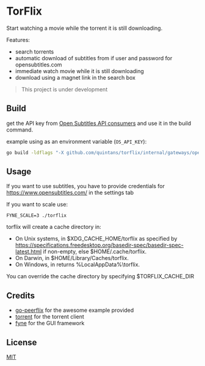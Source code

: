 # TorFlix
Start watching a movie while the torrent it is still downloading.

Features:
- search torrents
- automatic download of subtitles from if user and password for opensubtitles.com
- immediate watch movie while it is still downloading
- download using a magnet link in the search box

> This project is under development

## Build

get the API key from [Open Subtitles API consumers](https://www.opensubtitles.com/en/consumers) and use it in the build command. 

example using as an environment variable (`OS_API_KEY`):

```bash
go build -ldflags "-X github.com/quintans/torflix/internal/gateways/opensubtitles.apiKey=$OS_API_KEY" -o ./builds/ .
```

## Usage
If you want to use subtitles, you have to provide credentials for https://www.opensubtitles.com/ in the settings tab

If you want to scale use:
```dh
FYNE_SCALE=3 ./torflix
```

torflix will create a cache directory in:
- On Unix systems, in $XDG_CACHE_HOME/torflix as specified by
https://specifications.freedesktop.org/basedir-spec/basedir-spec-latest.html if
non-empty, else $HOME/.cache/torflix.
- On Darwin, in $HOME/Library/Caches/torflix.
- On Windows, in returns %LocalAppData%\torflix.

You can override the cache directory by specifying $TORFLIX_CACHE_DIR

## Credits
- [go-peerflix](https://github.com/Sioro-Neoku/go-peerflix) for the awesome example provided
- [torrent](https://github.com/anacrolix/torrent) for the torrent client
- [fyne](https://fyne.io/) for the GUI framework

## License
[MIT](https://raw.githubusercontent.com/quintans/torflix/master/LICENSE)
